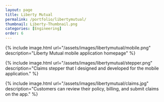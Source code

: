 ```yaml
---
layout: page
title: Liberty Mutual
permalink: /portfolio/libertymutual/
thumbnail: Liberty-Thumbnail.png
categories: [Engineering]
order: 6
---
```


{% include image.html url="/assets/images/libertymutual/mobile.png" description="Liberty Mutual mobile application homepage" %}

{% include image.html url="/assets/images/libertymutual/stepper.png" description="Claims stepper that I designed and developed for the mobile application." %}

{% include image.html url="/assets/images/libertymutual/claims.jpg" description="Customers can review their policy, billing, and submit claims on the app." %}
